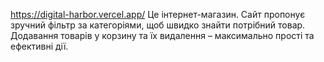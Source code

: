 https://digital-harbor.vercel.app/
Це інтернет-магазин. Сайт пропонує зручний фільтр за категоріями, щоб швидко знайти потрібний товар. Додавання товарів у корзину та їх видалення – максимально прості та ефективні дії.

